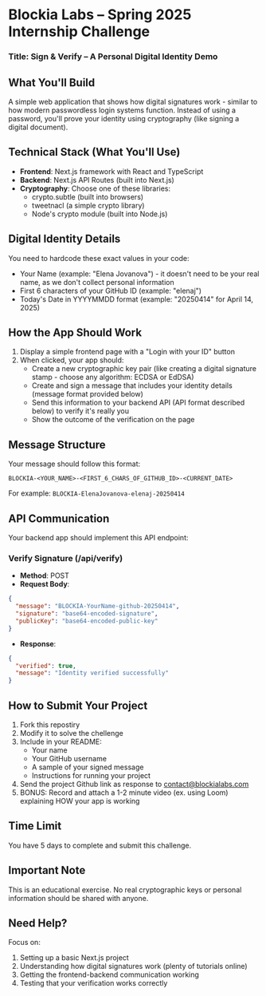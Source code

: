 # Blockia Labs – Spring 2025 Internship Challenge

### Title: Sign & Verify – A Personal Digital Identity Demo

## What You'll Build
A simple web application that shows how digital signatures work - similar to how modern passwordless login systems function. Instead of using a password, you'll prove your identity using cryptography (like signing a digital document).

## Technical Stack (What You'll Use)
- **Frontend**: Next.js framework with React and TypeScript
- **Backend**: Next.js API Routes (built into Next.js)
- **Cryptography**: Choose one of these libraries:
  - crypto.subtle (built into browsers)
  - tweetnacl (a simple crypto library)
  - Node's crypto module (built into Node.js)

## Digital Identity Details
You need to hardcode these exact values in your code:
- Your Name (example: "Elena Jovanova") - it doesn't need to be your real name, as we don't collect personal information
- First 6 characters of your GitHub ID (example: "elenaj")
- Today's Date in YYYYMMDD format (example: "20250414" for April 14, 2025)

## How the App Should Work
1. Display a simple frontend page with a "Login with your ID" button
2. When clicked, your app should:
   - Create a new cryptographic key pair (like creating a digital signature stamp - choose any algorithm: ECDSA or EdDSA)
   - Create and sign a message that includes your identity details (message format provided below)
   - Send this information to your backend API (API format described below) to verify it's really you
   - Show the outcome of the verification on the page

## Message Structure
Your message should follow this format:
```
BLOCKIA-<YOUR_NAME>-<FIRST_6_CHARS_OF_GITHUB_ID>-<CURRENT_DATE>
```
For example: `BLOCKIA-ElenaJovanova-elenaj-20250414`

## API Communication
Your backend app should implement this API endpoint:

### Verify Signature (/api/verify)
- **Method**: POST
- **Request Body**:
```json
{
  "message": "BLOCKIA-YourName-github-20250414",
  "signature": "base64-encoded-signature",
  "publicKey": "base64-encoded-public-key"
}
```
- **Response**:
```json
{
  "verified": true,
  "message": "Identity verified successfully"
}
```

## How to Submit Your Project
1. Fork this repostiry
2. Modify it to solve the chellenge
2. Include in your README:
   - Your name
   - Your GitHub username
   - A sample of your signed message
   - Instructions for running your project
3. Send the project Github link as response to contact@blockialabs.com
3. BONUS: Record and attach a 1-2 minute video (ex. using Loom) explaining HOW your app is working

## Time Limit
You have 5 days to complete and submit this challenge.

## Important Note
This is an educational exercise. No real cryptographic keys or personal information should be shared with anyone.

## Need Help?
Focus on:
1. Setting up a basic Next.js project
2. Understanding how digital signatures work (plenty of tutorials online)
3. Getting the frontend-backend communication working
4. Testing that your verification works correctly